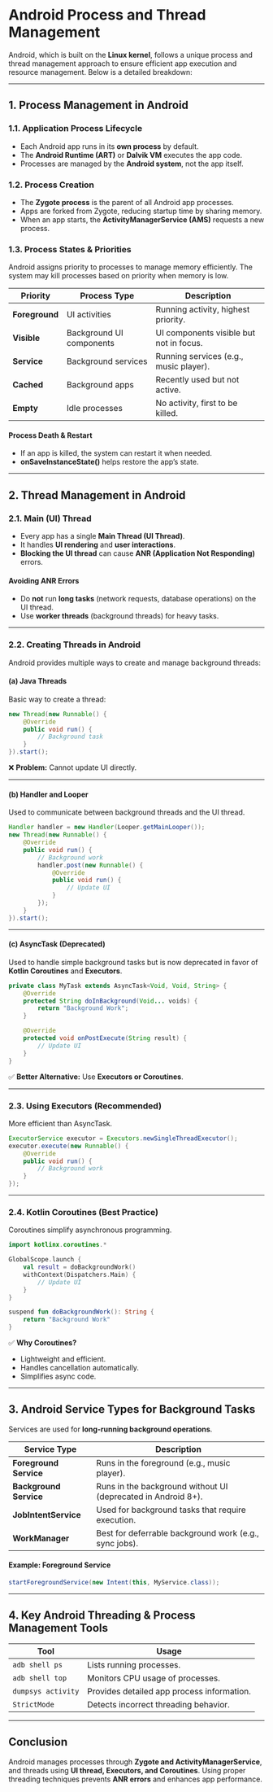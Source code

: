 # **Android Process and Thread Management**  

Android, which is built on the **Linux kernel**, follows a unique process and thread management approach to ensure efficient app execution and resource management. Below is a detailed breakdown:

---

## **1. Process Management in Android**  

### **1.1. Application Process Lifecycle**  
- Each Android app runs in its **own process** by default.
- The **Android Runtime (ART)** or **Dalvik VM** executes the app code.
- Processes are managed by the **Android system**, not the app itself.

### **1.2. Process Creation**
- The **Zygote process** is the parent of all Android app processes.
- Apps are forked from Zygote, reducing startup time by sharing memory.
- When an app starts, the **ActivityManagerService (AMS)** requests a new process.

### **1.3. Process States & Priorities**
Android assigns priority to processes to manage memory efficiently. The system may kill processes based on priority when memory is low.

| **Priority** | **Process Type** | **Description** |
|-------------|----------------|----------------|
| **Foreground** | UI activities | Running activity, highest priority. |
| **Visible** | Background UI components | UI components visible but not in focus. |
| **Service** | Background services | Running services (e.g., music player). |
| **Cached** | Background apps | Recently used but not active. |
| **Empty** | Idle processes | No activity, first to be killed. |

#### **Process Death & Restart**
- If an app is killed, the system can restart it when needed.
- **onSaveInstanceState()** helps restore the app’s state.

---

## **2. Thread Management in Android**  

### **2.1. Main (UI) Thread**
- Every app has a single **Main Thread (UI Thread)**.
- It handles **UI rendering** and **user interactions**.
- **Blocking the UI thread** can cause **ANR (Application Not Responding)** errors.

#### **Avoiding ANR Errors**
- Do **not** run **long tasks** (network requests, database operations) on the UI thread.
- Use **worker threads** (background threads) for heavy tasks.

---

### **2.2. Creating Threads in Android**
Android provides multiple ways to create and manage background threads:

#### **(a) Java Threads**
Basic way to create a thread:
```java
new Thread(new Runnable() {
    @Override
    public void run() {
        // Background task
    }
}).start();
```
❌ **Problem:** Cannot update UI directly.

---

#### **(b) Handler and Looper**
Used to communicate between background threads and the UI thread.

```java
Handler handler = new Handler(Looper.getMainLooper());
new Thread(new Runnable() {
    @Override
    public void run() {
        // Background work
        handler.post(new Runnable() {
            @Override
            public void run() {
                // Update UI
            }
        });
    }
}).start();
```

---

#### **(c) AsyncTask (Deprecated)**
Used to handle simple background tasks but is now deprecated in favor of **Kotlin Coroutines** and **Executors**.

```java
private class MyTask extends AsyncTask<Void, Void, String> {
    @Override
    protected String doInBackground(Void... voids) {
        return "Background Work";
    }

    @Override
    protected void onPostExecute(String result) {
        // Update UI
    }
}
```
✅ **Better Alternative:** Use **Executors or Coroutines**.

---

### **2.3. Using Executors (Recommended)**
More efficient than AsyncTask.

```java
ExecutorService executor = Executors.newSingleThreadExecutor();
executor.execute(new Runnable() {
    @Override
    public void run() {
        // Background work
    }
});
```

---

### **2.4. Kotlin Coroutines (Best Practice)**
Coroutines simplify asynchronous programming.

```kotlin
import kotlinx.coroutines.*

GlobalScope.launch {
    val result = doBackgroundWork()
    withContext(Dispatchers.Main) {
        // Update UI
    }
}

suspend fun doBackgroundWork(): String {
    return "Background Work"
}
```

✅ **Why Coroutines?**  
- Lightweight and efficient.
- Handles cancellation automatically.
- Simplifies async code.

---

## **3. Android Service Types for Background Tasks**
Services are used for **long-running background operations**.

| **Service Type** | **Description** |
|----------------|----------------|
| **Foreground Service** | Runs in the foreground (e.g., music player). |
| **Background Service** | Runs in the background without UI (deprecated in Android 8+). |
| **JobIntentService** | Used for background tasks that require execution. |
| **WorkManager** | Best for deferrable background work (e.g., sync jobs). |

#### **Example: Foreground Service**
```java
startForegroundService(new Intent(this, MyService.class));
```

---

## **4. Key Android Threading & Process Management Tools**
| **Tool** | **Usage** |
|---------|----------|
| `adb shell ps` | Lists running processes. |
| `adb shell top` | Monitors CPU usage of processes. |
| `dumpsys activity` | Provides detailed app process information. |
| `StrictMode` | Detects incorrect threading behavior. |

---

## **Conclusion**
Android manages processes through **Zygote and ActivityManagerService**, and threads using **UI thread, Executors, and Coroutines**. Using proper threading techniques prevents **ANR errors** and enhances app performance.
